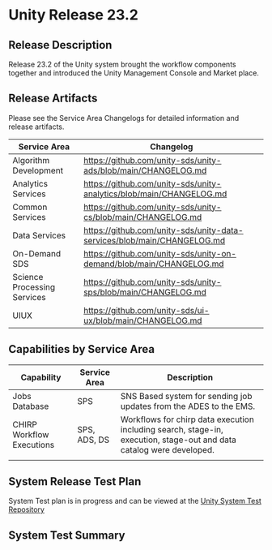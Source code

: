 # Unity Release 23.2

## Release Description

Release 23.2 of the Unity system brought the workflow components together and  introduced the Unity Management Console and Market place.



## Release Artifacts

Please see the Service Area Changelogs for detailed information and release artifacts.

| Service Area                | Changelog                                                               |
| --------------------------- | ----------------------------------------------------------------------- |
| Algorithm Development       | https://github.com/unity-sds/unity-ads/blob/main/CHANGELOG.md           |
| Analytics Services          | https://github.com/unity-sds/unity-analytics/blob/main/CHANGELOG.md     |
| Common Services             | https://github.com/unity-sds/unity-cs/blob/main/CHANGELOG.md            |
| Data Services               | https://github.com/unity-sds/unity-data-services/blob/main/CHANGELOG.md |
| On-Demand SDS               | https://github.com/unity-sds/unity-on-demand/blob/main/CHANGELOG.md     |
| Science Processing Services | https://github.com/unity-sds/unity-sps/blob/main/CHANGELOG.md           |
| UIUX                        | https://github.com/unity-sds/ui-ux/blob/main/CHANGELOG.md               |

## Capabilities by Service Area

| Capability                | Service Area | Description                                                                                                          |
| ------------------------- | ------------ | -------------------------------------------------------------------------------------------------------------------- |
| Jobs Database             | SPS          | SNS Based system for sending job updates from the ADES to the EMS.                                                   |
| CHIRP Workflow Executions | SPS, ADS, DS | Workflows for chirp data execution including search, stage-in, execution, stage-out and data catalog were developed. |
|                           |              |                                                                                                                      |

## System Release Test Plan

System Test plan is in progress and can be viewed at the [Unity System Test Repository](https://github.com/unity-sds/unity-system-test)

## System Test Summary
